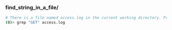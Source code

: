 ### find_string_in_a_file/

```bash
# There is a file named access.log in the current working directory. Print all lines in this file that contains the string "GET".
(0)> grep "GET" access.log
```

